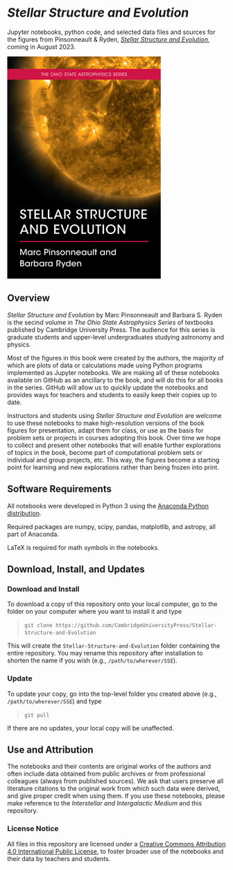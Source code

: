 # *Stellar Structure and Evolution*

Jupyter notebooks, python code, and selected data files and sources for the figures from Pinsonneault &amp; Ryden, 
[*Stellar Structure and Evolution*](https://www.cambridge.org/highereducation/books/stellar-structure-and-evolution/B6F803BC5085E8736B640F9ED4A0FA27), coming in August 2023.

[!["SSE Cover"](Misc/SSE_Cover_512.png?raw=true "Stellar Structure and Evolution")](https://www.cambridge.org/highereducation/books/stellar-structure-and-evolution/B6F803BC5085E8736B640F9ED4A0FA27)

## Overview
*Stellar Structure and Evolution* by Marc Pinsonneault and Barbara S. Ryden is the secind volume in *The Ohio State Astrophysics Series* of 
textbooks published by Cambridge University Press.  The audience for this series is graduate students and upper-level undergraduates studying
astronomy and physics.

Most of the figures in this book were created by the authors, the majority of which are plots of data or calculations made using
Python programs implemented as Jupyter notebooks. We are making all of these notebooks available on GitHub as an ancillary 
to the book, and will do this for all books in the series. GitHub will allow us to quickly update the notebooks
and provides ways for teachers and students to easily keep their copies up to date.

Instructors and students using *Stellar Structure and Evolution* are welcome to use these notebooks to make high-resolution versions
of the book figures for presentation, adapt them for class, or use as the basis for problem sets or projects in courses adopting this
book.  Over time we hope to collect and present other notebooks that will enable further explorations of topics in the book, become
part of computational problem sets or individual and group projects, etc. This way, the figures become a starting point for learning
and new explorations rather than being frozen into print.

## Software Requirements

All notebooks were developed in Python 3 using the [Anaconda Python distribution](www.anaconda.com). 

Required packages are numpy, scipy, pandas, matplotlib, and astropy, all part of Anaconda.

LaTeX is required for math symbols in the notebooks.

## Download, Install, and Updates

### Download and Install

To download a copy of this repository onto your local computer, go to the folder on your computer where you want to install it and type

> `git clone https://github.com/CambridgeUniversityPress/Stellar-Structure-and-Evolution`

This will create the `Stellar-Structure-and-Evolution` folder containing the entire repository.  You may rename this repository after
installation to shorten the name if you wish (e.g., `/path/to/wherever/SSE`).

### Update

To update your copy, go into the top-level folder you created above (e.g., `/path/to/wherever/SSE`) and type

> `git pull`

If there are no updates, your local copy will be unaffected.

## Use and Attribution

The notebooks and their contents are original works of the authors and often include data obtained from public archives or from 
professional colleagues (always from published sources).  We ask that users preserve all literature citations to the original work
from which such data were derived, and give proper credit when using them. If you use these notebooks, please make
reference to the *Interstellar and Intergalactic Medium* and this repository.

### License Notice

All files in this repository are licensed under a [Creative Commons Attribution 4.0 International Public License](https://creativecommons.org/licenses/by/4.0/), 
to foster broader use of the notebooks and their data by teachers and students.

